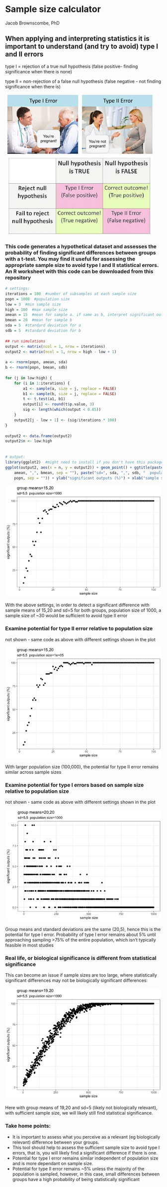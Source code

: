 Sample size calculator
================
Jacob Brownscombe, PhD

## When applying and interpreting statistics it is important to understand (and try to avoid) type I and II errors

type I = rejection of a true null hypothesis (false positive- finding
significance when there is none)

type II = non-rejection of a false null hypothesis (false negative - not
finding significance when there
is)

![](sample_size_calculator_files/figure-gfm/ob8za0yst6f21.png)<!-- -->

### This code generates a hypothetical dataset and assesses the probability of finding significant differences between groups with a t-test. You may find it useful for assessing the appropriate sample size to avoid type I and II statistical errors. An R worksheet with this code can be downloaded from this repository

``` r
# settings:
iterations = 100  #number of subsamples at each sample size
popn = 1000  #population size
low = 3  #min sample size
high = 100  #max sample size
amean = 15  #mean for sample a. if same as b, interpret significant outputs as type I error
bmean = 20  #mean for sample b
sda = 5  #standard deviation for a
sdb = 5  #standard deviation for b

## run simulations
output <- matrix(ncol = 1, nrow = iterations)
output2 <- matrix(ncol = 1, nrow = high - low + 1)

a <- rnorm(popn, amean, sda)
b <- rnorm(popn, bmean, sdb)

for (j in low:high) {
    for (i in 1:iterations) {
        a1 <- sample(a, size = j, replace = FALSE)
        b1 <- sample(b, size = j, replace = FALSE)
        t <- t.test(a1, b1)
        output[i] <- round(t$p.value, 3)
        sig <- length(which(output < 0.05))
    }
    output2[j - low + 1] <- (sig/iterations * 100)
}

output2 <- data.frame(output2)
output2$n <- low:high


# output:
library(ggplot2)  #might need to install if you don't have this package already
ggplot(output2, aes(x = n, y = output2)) + geom_point() + ggtitle(paste("group means=", 
    amean, ",", bmean, sep = ""), paste("sd=", sda, ",", sdb, "  population size=", 
    popn, sep = "")) + ylab("significant outputs (%)") + xlab("sample size") + theme_bw()
```

![](sample_size_calculator_files/figure-gfm/Sample%20size%20calculation-1.png)<!-- -->

With the above settings, in order to detect a significant difference
with sample means of 15,20 and sd=5 for both groups, population size of
1000, a sample size of ~30 would be sufficient to avoid type II error

### Examine potential for type II error relative to population size

not shown - same code as above with different settings shown in the
plot

![](sample_size_calculator_files/figure-gfm/type%20II%20pop%20size-1.png)<!-- -->

With larger population size (100,000), the potential for type II error
remains similar across sample
sizes

### Examine potential for type I errors based on sample size relative to population size

not shown - same code as above with different settings shown in the
plot

![](sample_size_calculator_files/figure-gfm/unnamed-chunk-1-1.png)<!-- -->

Group means and standard deviations are the same (20,5), hence this is
the potential for type I error. Probability of type I error remains
about 5% until approaching sampling \>75% of the entire population,
which isn’t typically feasible in most
studies

### Real life, or biological significance is different from statistical significance

This can become an issue if sample sizes are too large, where
statistically significant differences may not be biologically
significant
differences:

![](sample_size_calculator_files/figure-gfm/unnamed-chunk-2-1.png)<!-- -->

Here with group means of 19,20 and sd=5 (likely not biologically
relevant), with sufficient sample size, we will likely still find
statistical significance.

### Take home points:

  - It is important to assess what you perceive as a relevant (eg
    biologically relevant) difference between your groups.
  - This tool should help to assess the sufficient sample size to avoid
    type I errors, that is, you will likely find a significant
    difference if there is one.
  - Potential for type I error remains similar independent of population
    size and is more dependant on sample size.
  - Potential for type II error remains ~5% unless the majority of the
    population is sampled, however, in this case, small differences
    between groups have a high probability of being statistically
    significant
